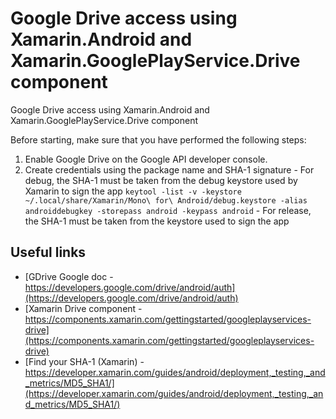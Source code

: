 # Google Drive access using Xamarin.Android and Xamarin.GooglePlayService.Drive component

Google Drive access using Xamarin.Android and Xamarin.GooglePlayService.Drive component

Before starting, make sure that you have performed the following steps:

 1. Enable Google Drive on the Google API developer console.
 2. Create credentials using the package name and SHA-1 signature
         - For debug, the SHA-1 must be taken from the debug keystore used by Xamarin to sign the app
           `keytool -list -v -keystore ~/.local/share/Xamarin/Mono\ for\ Android/debug.keystore -alias androiddebugkey -storepass android -keypass android`
         - For release, the SHA-1 must be taken from the keystore used to sign the app

## Useful links

- [GDrive Google doc - https://developers.google.com/drive/android/auth](https://developers.google.com/drive/android/auth)
- [Xamarin Drive component - https://components.xamarin.com/gettingstarted/googleplayservices-drive](https://components.xamarin.com/gettingstarted/googleplayservices-drive)
- [Find your SHA-1 (Xamarin) - https://developer.xamarin.com/guides/android/deployment,_testing,_and_metrics/MD5_SHA1/](https://developer.xamarin.com/guides/android/deployment,_testing,_and_metrics/MD5_SHA1/)
